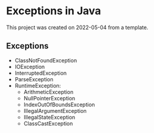# Exceptions in Java

This project was created on 2022-05-04 from a template.

## Exceptions

* ClassNotFoundException
* IOException
* InterruptedException
* ParseException
* RuntimeException:
  * ArithmeticException
  * NullPointerException
  * IndexOutOfBoundsException
  * IllegalArgumentException
  * IllegalStateException
  * ClassCastException
